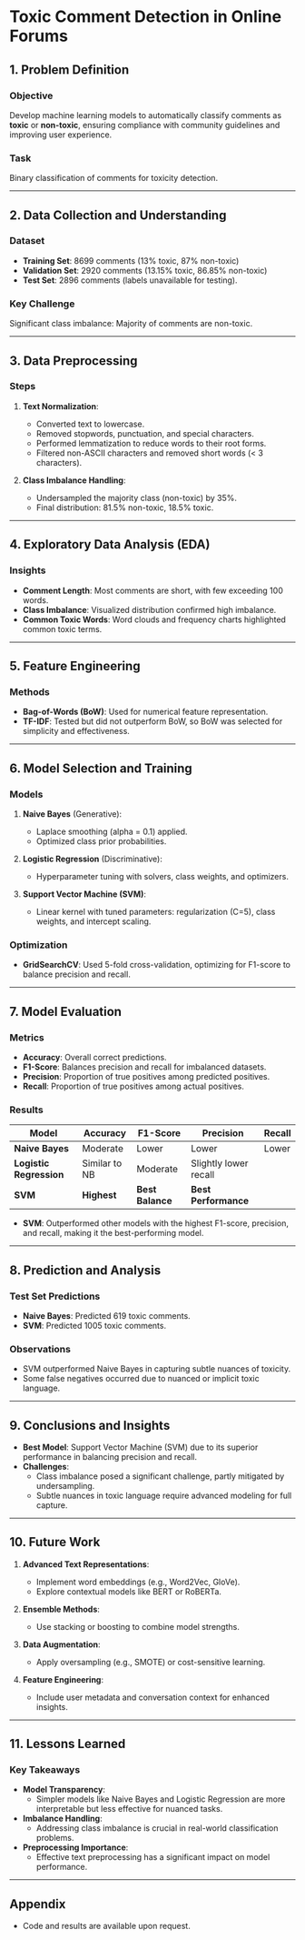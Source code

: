 # Toxic Comment Detection in Online Forums

## 1. Problem Definition
### Objective
Develop machine learning models to automatically classify comments as **toxic** or **non-toxic**, ensuring compliance with community guidelines and improving user experience.

### Task
Binary classification of comments for toxicity detection.

---

## 2. Data Collection and Understanding
### Dataset
- **Training Set**: 8699 comments (13% toxic, 87% non-toxic)
- **Validation Set**: 2920 comments (13.15% toxic, 86.85% non-toxic)
- **Test Set**: 2896 comments (labels unavailable for testing).

### Key Challenge
Significant class imbalance: Majority of comments are non-toxic.

---

## 3. Data Preprocessing
### Steps
1. **Text Normalization**:
   - Converted text to lowercase.
   - Removed stopwords, punctuation, and special characters.
   - Performed lemmatization to reduce words to their root forms.
   - Filtered non-ASCII characters and removed short words (< 3 characters).

2. **Class Imbalance Handling**:
   - Undersampled the majority class (non-toxic) by 35%.
   - Final distribution: 81.5% non-toxic, 18.5% toxic.

---

## 4. Exploratory Data Analysis (EDA)
### Insights
- **Comment Length**: Most comments are short, with few exceeding 100 words.
- **Class Imbalance**: Visualized distribution confirmed high imbalance.
- **Common Toxic Words**: Word clouds and frequency charts highlighted common toxic terms.

---

## 5. Feature Engineering
### Methods
- **Bag-of-Words (BoW)**: Used for numerical feature representation.
- **TF-IDF**: Tested but did not outperform BoW, so BoW was selected for simplicity and effectiveness.

---

## 6. Model Selection and Training
### Models
1. **Naive Bayes** (Generative):
   - Laplace smoothing (alpha = 0.1) applied.
   - Optimized class prior probabilities.

2. **Logistic Regression** (Discriminative):
   - Hyperparameter tuning with solvers, class weights, and optimizers.

3. **Support Vector Machine (SVM)**:
   - Linear kernel with tuned parameters: regularization (C=5), class weights, and intercept scaling.

### Optimization
- **GridSearchCV**: Used 5-fold cross-validation, optimizing for F1-score to balance precision and recall.

---

## 7. Model Evaluation
### Metrics
- **Accuracy**: Overall correct predictions.
- **F1-Score**: Balances precision and recall for imbalanced datasets.
- **Precision**: Proportion of true positives among predicted positives.
- **Recall**: Proportion of true positives among actual positives.

### Results
| Model                | Accuracy | F1-Score | Precision | Recall  |
|----------------------|----------|----------|-----------|---------|
| **Naive Bayes**      | Moderate | Lower    | Lower     | Lower   |
| **Logistic Regression** | Similar to NB | Moderate | Slightly lower recall |
| **SVM**              | **Highest** | **Best Balance** | **Best Performance** |

- **SVM**: Outperformed other models with the highest F1-score, precision, and recall, making it the best-performing model.

---

## 8. Prediction and Analysis
### Test Set Predictions
- **Naive Bayes**: Predicted 619 toxic comments.
- **SVM**: Predicted 1005 toxic comments.

### Observations
- SVM outperformed Naive Bayes in capturing subtle nuances of toxicity.
- Some false negatives occurred due to nuanced or implicit toxic language.

---

## 9. Conclusions and Insights
- **Best Model**: Support Vector Machine (SVM) due to its superior performance in balancing precision and recall.
- **Challenges**: 
  - Class imbalance posed a significant challenge, partly mitigated by undersampling.
  - Subtle nuances in toxic language require advanced modeling for full capture.

---

## 10. Future Work
1. **Advanced Text Representations**:
   - Implement word embeddings (e.g., Word2Vec, GloVe).
   - Explore contextual models like BERT or RoBERTa.

2. **Ensemble Methods**:
   - Use stacking or boosting to combine model strengths.

3. **Data Augmentation**:
   - Apply oversampling (e.g., SMOTE) or cost-sensitive learning.

4. **Feature Engineering**:
   - Include user metadata and conversation context for enhanced insights.

---

## 11. Lessons Learned
### Key Takeaways
- **Model Transparency**:
  - Simpler models like Naive Bayes and Logistic Regression are more interpretable but less effective for nuanced tasks.
- **Imbalance Handling**:
  - Addressing class imbalance is crucial in real-world classification problems.
- **Preprocessing Importance**:
  - Effective text preprocessing has a significant impact on model performance.

---

## Appendix
- Code and results are available upon request.
